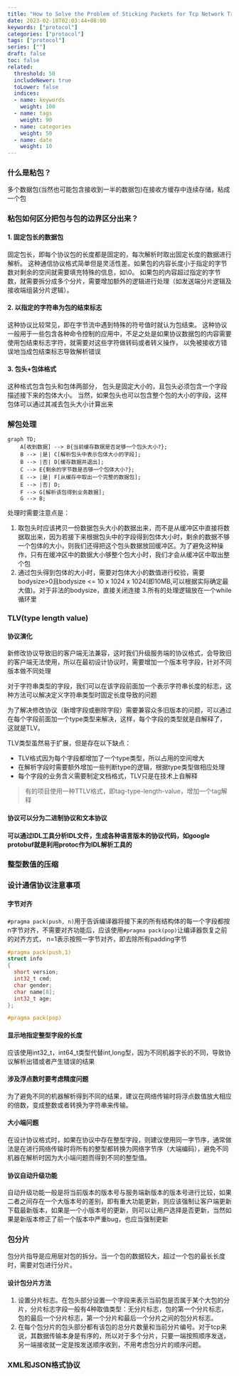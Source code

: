 ```yaml
---
title: "How to Solve the Problem of Sticking Packets for Tcp Network Transmission 如何解决tcp传输粘包问题"
date: 2023-02-18T02:03:44+08:00
keywords: ["protocol"]
categories: ["protocol"]
tags: ["protocol"]
series: [""]
draft: false
toc: false
related:
  threshold: 50
  includeNewer: true
  toLower: false
  indices:
  - name: keywords
    weight: 100
  - name: tags
    weight: 90
  - name: categories
    weight: 50
  - name: date
    weight: 10
---
```


### 什么是粘包？

多个数据包(当然也可能包含接收到一半的数据包)在接收方缓存中连续存储，粘成一个包

### 粘包如何区分把包与包的边界区分出来？

#### 1. 固定包长的数据包

固定包长，即每个协议包的长度都是固定的，每次解析时取出固定长度的数据进行解析。
这种通信协议格式简单但是灵活性差。如果包的内容长度小于指定的字节数对剩余的空间就需要填充特殊的信息，如\0。
如果包的内容超过指定的字节数，就需要拆分成多个分片，需要增加额外的逻辑进行处理（如发送端分片逻辑及接收端组装分片逻辑）。

#### 2. 以指定的字符串为包的结束标志

这种协议比较常见，即在字节流中遇到特殊的符号值时就认为包结束。
这种协议一般用于一些包含各种命令控制的应用中，不足之处是如果协议数据包的内容需要使用包结束标志字符，就需要对这些字符做转码或者转义操作，
以免被接收方错误地当成包结束标志导致解析错误

#### 3. 包头+包体格式

这种格式包含包头和包体两部分，
包头是固定大小的，且包头必须包含一个字段描述接下来的包体大小。
当然，如果包头也可以包含整个包的大小的字段，这样包体可以通过其减去包头大小计算出来

### 解包处理

```mermaid
graph TD;
    A[收到数据] --> B{当前缓存数据是否足够一个包头大小?};
    B --> |是| C[解析包头中表示包体大小的字段];
    B --> |否| D[缓存数据并退出];
    C --> E{剩余的字节数是否够一个包体大小?};
    E --> |是| F[从缓存中取出一个完整的数据包];
    E --> |否| D;
    F --> G[解析该包得到业务数据];
    G --> B;
```

处理时需要注意点是：

1. 取包头时应该拷贝一份数据包头大小的数据出来，而不是从缓冲区中直接将数据取出来，因为若接下来根据包头中的字段得到包体大小时，剩余的数据不够一个包体的大小，则我们还得把这个包头数据放回缓冲区。为了避免这种操作，只有在缓冲区中的数据大小够整个包大小时，我们才会从缓冲区中取出整个包
2. 通过包头得到包体的大小时，需要对包体大小的数值进行校验，需要bodysize>0且bodysize <= 10 x 1024 x 1024(即10MB,可以根据实际确定最大值)。对于非法的bodysize，直接关闭连接
3.所有的处理逻辑放在一个while循环里

### TLV(type length value)

#### 协议演化

新修改协议导致旧的客户端无法兼容，这时我们升级服务端的协议格式，会导致旧的客户端无法使用，所以在最初设计协议时，需要增加一个版本号字段，针对不同版本做不同处理

对于字符串类型的字段，我们可以在该字段前面加一个表示字符串长度的标志，这种方法可以解决定义字符串类型时固定长度导致的问题

为了解决修改协议（新增字段或删除字段）需要兼容众多旧版本的问题，可以通过在每个字段前面加一个type类型来解决，这样，每个字段的类型就是自解释了，这就是TLV。

TLV类型虽然易于扩展，但是存在以下缺点：

- TLV格式因为每个字段都增加了一个type类型，所以占用的空间增大
- 在解析字段时需要额外增加一些判断type的逻辑，根据type类型做相应处理
- 每个字段的业务含义需要制定文档格式，TLV只是在技术上自解释

> 有的项目使用一种TTLV格式，即tag-type-length-value，增加一个tag解释

#### 协议可以分为二进制协议和文本协议

#### 可以通过IDL工具分析IDL文件，生成各种语言版本的协议代码，如google protobuf就是利用protoc作为IDL解析工具的

### 整型数值的压缩

### 设计通信协议注意事项

#### 字节对齐

`#pragma pack(push, n)`用于告诉编译器将接下来的所有结构体的每一个字段都按n字节对齐，不需要对齐功能后，应该使用`#pragma pack(pop)`让编译器恢复之前的对齐方式，
n=1表示按照一字节对齐，即去除所有padding字节

```c++
#pragma pack(push,1)
struct info
{
  short version;
  int32_t cmd;
  char gender;
  char name[8];
  int32_t age;
};

#pragma pack(pop)
```

#### 显示地指定整型字段的长度

应该使用int32_t，int64_t类型代替int,long型，因为不同机器字长的不同，导致协议解析出错或者产生错误的结果

#### 涉及浮点数时要考虑精度问题

为了避免不同的机器解析得到不同的结果，建议在网络传输时将浮点数值放大相应的倍数，变成整数或者转换为字符串来传输。

#### 大小端问题

在设计协议格式时，如果在协议中存在整型字段，则建议使用同一字节序，通常做法是在进行网络传输时将所有的整型都转换为网络字节序（大端编码），避免不同机器在解析时因为大小端问题而得到不同的整型值。

#### 协议自动升级功能

自动升级功能一般是将当前版本的版本号与服务端新版本的版本号进行比较，如果二者之间存在一个大版本号的差别，即有重大功能更新，则应该强制让客户端更新下载最新版本，如果是一个小版本号的更新，则可以让用户选择是否更新，当然如果是新版本修正了前一个版本中严重bug，也应当强制更新

### 包分片

包分片指导是应用层对包的拆分。当一个包的数据较大，超过一个包的最长长度时，需要对包进行分片。

#### 设计包分片方法

1. 设置分片标志。在包头部分设置一个字段来表示当前包是否属于某个大包的分片，分片标志字段一般有4种取值类型：无分片标志，包的第一个分片标志，包的最后一个分片标志，第一个分片和最后一个分片之间的包分片标志。
2. 在每个包分片的包头部分都有该包的总分片数量和当前分片编号。对于tcp来说，其数据传输本身是有序的，所以对于多个分片，只要一端按照顺序发送，另一端接收就一定是按发送顺序收到，不用考虑包分片的顺序问题。

### XML和JSON格式协议
